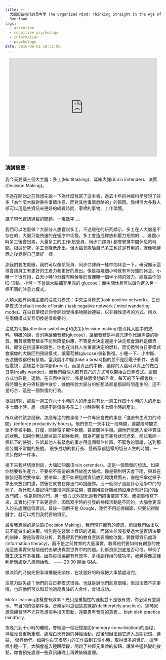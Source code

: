 ```yaml
---
title: >-
  大腦超載時代的思考學 The Organized Mind: Thinking Straight in the Age of Information
  Overload
tags:
  - attention
  - cognitive psychology
  - information
  - psychology
date: 2016-06-01 18:32:00
---
```


<div class="separator" style="clear: both; text-align: center;">
  <iframe width="480" height="320" class="YOUTUBE-iframe-video" data-thumbnail-src="https://i.ytimg.com/vi/aR1TNEHRY-U/0.jpg" src="https://www.youtube.com/embed/aR1TNEHRY-U?feature=player_embedded" frameborder="0" allowfullscreen>
  </iframe>
</div>

### 演講摘要：

我今天要講三個大主題：多工(Multitasking)、延伸大腦(Brain Extender)、決策(Decision Making)。

不過在開始之前我想先說一下為什麼我寫了這本書，過去十年的神經科學發現了許多「為什麼大腦對某些事情注意、而對其他事情忽略的」的原因。我相信大多數人都可以用這些資訊來更好的組織時間、家裡的事物、工作環境。

講了現代資訊過載的問題，一堆數字...。

我們可以怎麼做？大部分人想嘗試多工，不過現在的研究顯示，多工在人大腦是不存在的，大腦只能快速的在循序中切換。多工會造成釋放和壓力相關的...，幾個小時多工後會很累。大量多工的工作(航管員、同步口譯員) 都會安排中間休息的時間。根據研究，多工會降低產出。但大腦會欺騙自己多工也許是有用的，就像喝醉酒之後覺得自己很好一樣。

那我們要怎麼辦，我們可以像航管員、同步口譯員一樣中間休息一下。研究顯示這樣會讓員工有更好的生產力和更好的產出。像是每幾個小時就有15分鐘的休息。小睡一下很有用，白天小睡15分鐘有時候等於夜裡睡一個半小時的效力，能提高你的IQ 10點。小睡一下會讓大腦補充用完的 glucose；而中間休息可以讓你進入另一個不同的注意力模式。

人類大腦有兩種主要的注意力模式：中央主導模式(task positive network)、白日夢模式(default mode of brain / task negative network / mind wandering mode)。在白日夢模式你會開始覺得事物開始連結、以非線性思考的方式。所以在兩個模式交互切換是很重要的。

注意力切換(attention switching)和決策(decision making)會消耗大腦中的燃料。明確的說，會消耗讓葡萄糖(glucose)，讓葡萄糖是神經元運作代謝需要的物質。而且讓葡萄糖並不能無限量供應，不管是大決定還是小決定都會消耗這個燃料。即使在挑選筆的顏色，你也在消耗人生重要決定的燃料。而切換到白日夢模式會讓你的大腦回到預設模式，讓葡萄糖(glucose)重新恢復。小睡一下、小中斷、去渡個假都很有幫助。當我說小中斷(take a break)指的並不是回電子郵件、去看個電視，這樣並不是中斷(break)。而是真正的中斷，讓你的大腦可以真正的做白日夢(really wander)。而我們每個人都有自己的方式可以開始白日夢模式。這個方式也許是，運動、在自然中散步... 像是快思慢想的作者，每天的下午都會找一段時間在史丹佛校園中散步，據他所說大部分的好想法都是那段時間產生的，這不是巧合，這是一個恢復的行為。

根據研究，那些一週工作六十小時的人的產出只有比一週工作四十小時的人的產出多七個小時。想一想是不是值得多花二十小時得到多七個小時的產出。

所以我們該怎麼辦，怎麼專注的做事情？一件專家會做的事是「強迫有生產力的時間」(enforce productivity hours)。他們會在一天中找一段時間，讓那段時間完全不會被中斷、打擾，關掉電子郵件軟體、甚至關掉手機。讓他們能進入全神貫注的狀態。如果你無法關掉電子郵件軟體，因為可能會有突發狀況進來，那試著開一個私下的帳號，告訴其他人有緊急的事才用這個郵件位置。不緊急的事請，送到那個公開不常開的帳號。 很多成功的執行長、藝術家都這樣的切分人生的時間，一次只做好一件事。

接下來我將切換到談，大腦延伸器(Brain extender)。這是一個簡單的想法。如果你想要有生產力，不要把不需要的東西放進大腦裡。像是聽到明天會下雨，與其在腦袋記著說要帶傘、要帶傘，還不如把這個資訊放到環境裡面去，像是把傘從櫃子拿出來放到門邊，然後它就會在你出門時提醒你。另一個例子是設計心理學中門的例子，為什麼人要記得門要推開還是拉開，直接用設計隱藏預設用途就好(拉的話放門把)，像是廁所的門。另一個方式外部化是我們把事情寫下來。而把事情寫下來，其實比打字下來更適合，因爲寫字時的引發的神經活動是不同的，大腦會更深入的去處理這個資訊。最後一個例子是 Google，我們不用記得細節，只要記得關鍵字，就可以找到我們要的資訊。

最後我想說的是決策(Decision Making)，我們現在擁有的資訊，能讓我們做出以前不能做出的決策。特別是在醫學上資訊的過載，而醫生並沒有受過大量資訊決策的訓練，像是取得和分析。我覺得我們的教育應該要開始改變，要教導資訊處理(information literacy)，而不是之前教育的大量事實。教導他們要如何有創意的使用這些事實來幫助他們去解決真實世界中的問題。判斷資訊到底是否可信。舉例了醫生決策有多複雜，因為每種藥都有有效率、多種副作用的成功率。我覺得像這種判斷應該從八歲開始教。
——
29:30 開始 Q&A。

做決策的時候先把事項排優先順序，在狀態好的時候把大事情處理完。

注意力缺失症？他們的白日夢模式很強，也就是說他們創意很強，但沒法做不完事情，也許他們可以和其他過度專注的人合作，會很成功。

Motor learning怎樣會有效率？光只是重複性的運動並不是很有效，你必須有意識地、有目的的做那件事。音樂家叫這個故意練習(deliberately practice)。鋼琴家想像練習時不光只有想像手指怎麼動，還要思考音符的意義.... blah blah practice mindfully. 

夜晚六到十小時的睡眠，會經過一個記憶鞏固(memory consolidation)的過程，神經元會重新重現、處理白天有過的神經活動，然後想辦法讓它進入長期記憶、連結、 儲存他們。如果你白天很努力的工作四到五個小時，取得很多的資訊。這時候小睡一下，大腦會進入睡眠階段，開啟了神經元重啟的按鈕，讓某些迴路變的放鬆，你會預先處理一些資訊讓晚上再做後續處理。
